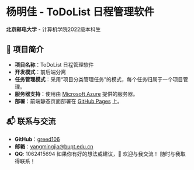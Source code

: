 # 杨明佳 - ToDoList 日程管理软件

 **北京邮电大学** - 计算机学院2022级本科生  


## 📌 项目简介

- **项目名称**：ToDoList 日程管理软件
- **开发模式**：前后端分离
- **任务管理模式**：采用“项目分类管理任务”的模式，每个任务归属于一个项目管理。
- **服务器支持**：使用由 [Microsoft Azure](https://azure.microsoft.com/) 提供的服务器。
- **部署**：前端静态页面部署在 [GitHub Pages](https://greed106.github.io/todolist-web/) 上。

## 📬 联系与交流

- **GitHub**：[greed106](https://github.com/greed106)
- **邮箱**：[yangmingjia@bupt.edu.cn](mailto:yangmingjia@bupt.edu.cn)
- **QQ**: 1062415694
如果你有好的想法或建议，🎉 欢迎与我交流！
随时与我取得联系！

